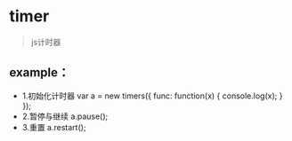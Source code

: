 # timer


> js计时器

## example：
* 1.初始化计时器
var a = new timers({
    func: function(x) {
        console.log(x);
    }
});
* 2.暂停与继续
a.pause();
* 3.重置
a.restart();
